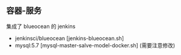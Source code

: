 
## 容器-服务
集成了 blueocean 的 jenkins
- jenkinsci/blueocean [jenkins-blueocean.sh]
- mysql:5.7 [mysql-master-salve-model-docker.sh] (需要注意修改)
